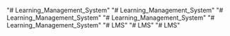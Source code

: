 "# Learning_Management_System" 
"# Learning_Management_System" 
"# Learning_Management_System" 
"# Learning_Management_System" 
"# Learning_Management_System" 
"# LMS" 
"# LMS" 
"# LMS" 
